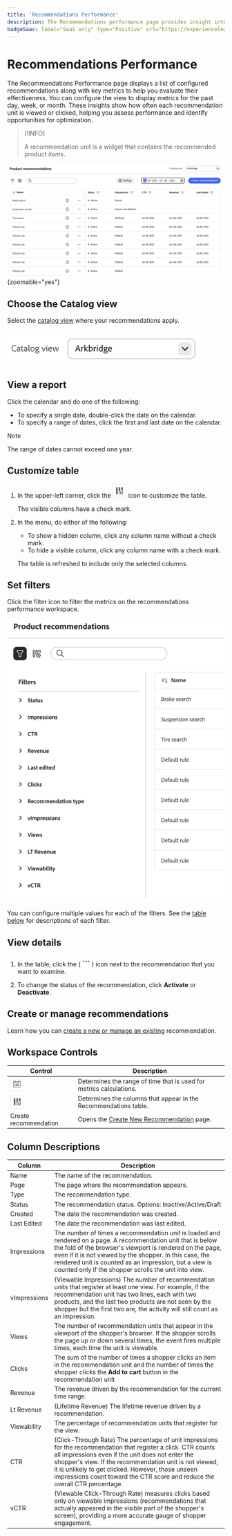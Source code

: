 ```yaml
---
title: 'Recommendations Performance'
description: The Recommendations performance page provides insight into how well your product recommendations are performing.
badgeSaas: label="SaaS only" type="Positive" url="https://experienceleague.adobe.com/en/docs/commerce/user-guides/product-solutions" tooltip="Applies to Adobe Commerce as a Cloud Service and Adobe Commerce Optimizer projects only (Adobe-managed SaaS infrastructure)."
---
```

# Recommendations Performance

The Recommendations Performance page displays a list of configured recommendations along with key metrics to help you evaluate their effectiveness. You can configure the view to display metrics for the past day, week, or month. These insights show how often each recommendation unit is viewed or clicked, helping you assess performance and identify opportunities for optimization.

>[!INFO]
>
>A recommendation unit is a widget that contains the recommended product _items_.

![Recommendations Performance](../assets/rec-performance.png){zoomable="yes"}

## Choose the **Catalog view**

Select the [catalog view](../setup/catalog-view.md) where your recommendations apply.

![Catalog View](../assets/catalog-view.png)

## View a report

Click the calendar and do one of the following:

- To specify a single date, double-click the date on the calendar.
- To specify a range of dates, click the first and last date on the calendar.

>[!NOTE]
>
>The range of dates cannot exceed one year.

## Customize table

1. In the upper-left corner, click the ![Column selector](../assets/icon-show-hide-columns.png) icon to customize the table.

   The visible columns have a check mark.

1. In the menu, do either of the following:

   - To show a hidden column, click any column name without a check mark.
   - To hide a visible column, click any column name with a check mark.

   The table is refreshed to include only the selected columns.

## Set filters

Click the filter icon to filter the metrics on the recommendations performance workspace.

![Filter Metrics](../assets/rec-filters.png)

You can configure multiple values for each of the filters. See the [table below](#column-descriptions) for descriptions of each filter.

## View details

1. In the table, click the (![More selector](../assets/btn-more.png)) icon next to the recommendation that you want to examine.

1. To change the status of the recommendation, click **Activate** or **Deactivate**.

## Create or manage recommendations

Learn how you can [create a new or manage an existing](../merchandising/recommendations/create.md) recommendation.

## Workspace Controls

|Control|Description|
|---|---|
|![Calendar selector](../assets/icon-calendar.png)|Determines the range of time that is used for metrics calculations.|
|![Column selector](../assets/icon-show-hide-columns.png)|Determines the columns that appear in the Recommendations table.|
|Create recommendation|Opens the [Create New Recommendation](../merchandising/recommendations/create.md) page.|

## Column Descriptions

|Column|Description|
|---|---|
|Name|The name of the recommendation.|
|Page|The page where the recommendation appears.|
|Type|The recommendation type.|
|Status|The recommendation status. Options: Inactive/Active/Draft|
|Created|The date the recommendation was created.|
|Last Edited|The date the recommendation was last edited.|
|Impressions|The number of times a recommendation unit is loaded and rendered on a page. A recommendation unit that is below the fold of the browser's viewport is rendered on the page, even if it is not viewed by the shopper. In this case, the rendered unit is counted as an impression, but a view is counted only if the shopper scrolls the unit into view.|
|vImpressions|(Viewable Impressions) The number of recommendation units that register at least one view. For example, if the recommendation unit has two lines, each with two products, and the last two products are not seen by the shopper but the first two are, the activity will still count as an impression.|
|Views|The number of recommendation units that appear in the viewport of the shopper's browser. If the shopper scrolls the page up or down several times, the event fires multiple times, each time the unit is viewable.|
|Clicks|The sum of the number of times a shopper clicks an item in the recommendation unit and the number of times the shopper clicks the **Add to cart** button in the recommendation unit|
|Revenue|The revenue driven by the recommendation for the current time range.|
|Lt Revenue|(Lifetime Revenue) The lifetime revenue driven by a recommendation.|
|Viewability|The percentage of recommendation units that register for the view.|
|CTR|(Click-Through Rate) The percentage of unit impressions for the recommendation that register a click. CTR counts all impressions even if the unit does not enter the shopper's view. If the recommendation unit is not viewed, it is unlikely to get clicked. However, those unseen impressions count toward the CTR score and reduce the overall CTR percentage.|
|vCTR|(Viewable Click-Through Rate) measures clicks based only on viewable impressions (recommendations that actually appeared in the visible part of the shopper's screen), providing a more accurate gauge of shopper engagement.|
